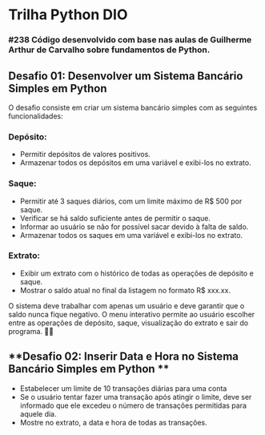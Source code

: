 # Trilha Python DIO

### #238 Código desenvolvido com base nas aulas de Guilherme Arthur de Carvalho sobre fundamentos de Python. 

## **Desafio 01: Desenvolver um Sistema Bancário Simples em Python**
O desafio consiste em criar um sistema bancário simples com as seguintes funcionalidades:

### **Depósito:**

- Permitir depósitos de valores positivos.
- Armazenar todos os depósitos em uma variável e exibi-los no extrato.

### **Saque:**

- Permitir até 3 saques diários, com um limite máximo de R$ 500 por saque.
- Verificar se há saldo suficiente antes de permitir o saque.
- Informar ao usuário se não for possível sacar devido à falta de saldo.
- Armazenar todos os saques em uma variável e exibi-los no extrato.

### **Extrato:**

- Exibir um extrato com o histórico de todas as operações de depósito e saque.
- Mostrar o saldo atual no final da listagem no formato R$ xxx.xx.

O sistema deve trabalhar com apenas um usuário e deve garantir que o saldo nunca fique negativo. O menu interativo permite ao usuário escolher entre as operações de depósito, saque, visualização do extrato e sair do programa. 🚀🏦


## **Desafio 02: Inserir Data e Hora no Sistema Bancário Simples em Python **

- Estabelecer um limite de 10 transações diárias para uma conta
- Se o usuário tentar fazer uma transação após atingir o limite, deve ser informado que ele excedeu o número de transações permitidas para aquele dia.
- Mostre no extrato, a data e hora de todas as transações.



